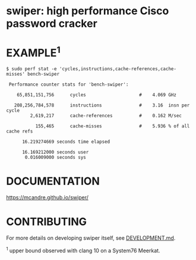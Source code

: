 # swiper: high performance Cisco password cracker

# EXAMPLE<sup>1</sup>

```console
$ sudo perf stat -e 'cycles,instructions,cache-references,cache-misses' bench-swiper

 Performance counter stats for 'bench-swiper':

    65,851,151,756      cycles                    #    4.069 GHz

   208,256,784,578      instructions              #    3.16  insn per cycle
         2,619,217      cache-references          #    0.162 M/sec

           155,465      cache-misses              #    5.936 % of all cache refs

      16.219274669 seconds time elapsed

      16.169212000 seconds user
       0.016009000 seconds sys
```

# DOCUMENTATION

https://mcandre.github.io/swiper/

# CONTRIBUTING

For more details on developing swiper itself, see [DEVELOPMENT.md](DEVELOPMENT.md).

<sup>1</sup> upper bound observed with clang 10 on a System76 Meerkat.
